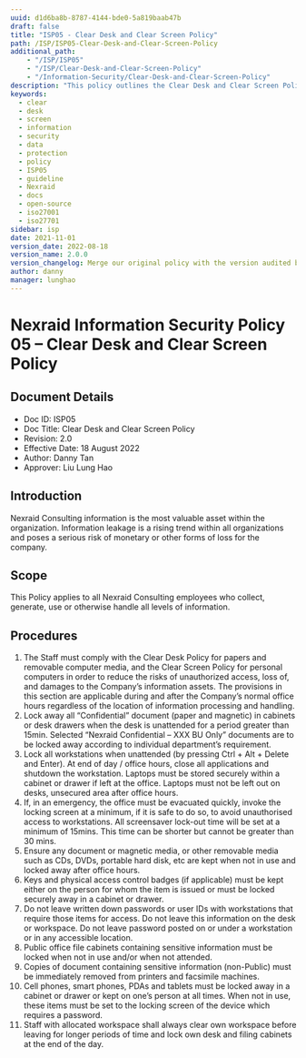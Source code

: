 ```yaml
---
uuid: d1d6ba8b-8787-4144-bde0-5a819baab47b
draft: false
title: "ISP05 - Clear Desk and Clear Screen Policy"
path: /ISP/ISP05-Clear-Desk-and-Clear-Screen-Policy
additional_path:
    - "/ISP/ISP05"
    - "/ISP/Clear-Desk-and-Clear-Screen-Policy"
    - "/Information-Security/Clear-Desk-and-Clear-Screen-Policy"
description: "This policy outlines the Clear Desk and Clear Screen Policy for Nexraid's information system."
keywords: 
  - clear
  - desk
  - screen
  - information
  - security
  - data
  - protection
  - policy
  - ISP05
  - guideline
  - Nexraid
  - docs
  - open-source
  - iso27001
  - iso27701
sidebar: isp
date: 2021-11-01
version_date: 2022-08-18
version_name: 2.0.0
version_changelog: Merge our original policy with the version audited by DPTM
author: danny
manager: lunghao
---
```



# Nexraid Information Security Policy 05 – Clear Desk and Clear Screen Policy

## Document Details
* Doc ID: ISP05
* Doc Title: Clear Desk and Clear Screen Policy
* Revision: 2.0
* Effective Date: 18 August 2022
* Author: Danny Tan
* Approver: Liu Lung Hao


## Introduction
Nexraid Consulting information is the most valuable asset within the organization. Information leakage is a rising trend within all organizations and poses a serious risk of monetary or other forms of loss for the company.

## Scope
This Policy applies to all Nexraid Consulting employees who collect, generate, use or otherwise handle all levels of information.

## Procedures
1. The Staff must comply with the Clear Desk Policy for papers and removable computer media, and the Clear Screen Policy for personal computers in order to reduce the risks of unauthorized access, loss of, and damages to the Company’s information assets. The provisions in this section are applicable during and after the Company’s normal office hours regardless of the location of information processing and handling.
2. Lock away all “Confidential” document (paper and magnetic) in cabinets or desk drawers when the desk is unattended for a period greater than 15min. Selected “Nexraid Confidential – XXX BU Only” documents are to be locked away according to individual department’s requirement.
3. Lock all workstations when unattended (by pressing Ctrl + Alt + Delete and Enter). At end of day / office hours, close all applications and shutdown the workstation. Laptops must be stored securely within a cabinet or drawer if left at the office. Laptops must not be left out on desks, unsecured area after office hours.
4. If, in an emergency, the office must be evacuated quickly, invoke the locking screen at a minimum, if it is safe to do so, to avoid unauthorised access to workstations. All screensaver lock-out time will be set at a minimum of 15mins. This time can be shorter but cannot be greater than 30 mins.
5. Ensure any document or magnetic media, or other removable media such as CDs, DVDs, portable hard disk, etc are kept when not in use and locked away after office hours.
6. Keys and physical access control badges (if applicable) must be kept either on the person for whom the item is issued or must be locked securely away in a cabinet or drawer.
7. Do not leave written down passwords or user IDs with workstations that require those items for access. Do not leave this information on the desk or workspace. Do not leave password posted on or under a workstation or in any accessible location.
8. Public office file cabinets containing sensitive information must be locked when not in use and/or when not attended.
9. Copies of document containing sensitive information (non-Public) must be immediately removed from printers and facsimile machines.
10. Cell phones, smart phones, PDAs and tablets must be locked away in a cabinet or drawer or kept on one’s person at all times. When not in use, these items must be set to the locking screen of the device which requires a password.
11. Staff with allocated workspace shall always clear own workspace before leaving for longer periods of time and lock own desk and filing cabinets at the end of the day.